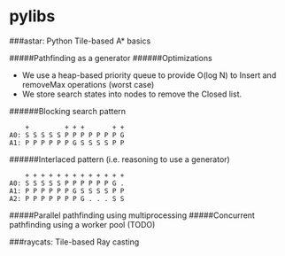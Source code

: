 # pylibs

###astar: Python Tile-based A* basics

#####Pathfinding as a generator
######Optimizations
- We use a heap-based priority queue to provide O(log N) to Insert and removeMax operations (worst case)
- We store search states into nodes to remove the Closed list. 

######Blocking search pattern 
```
    +         + + +       + +
A0: S S S S S P P P P P P P G
A1: P P P P P P G S S S S P P
```
######Interlaced pattern 
(i.e. reasoning to use a generator)
```
    + + + + + + + + + + + + +
A0: S S S S S P P P P P P G .
A1: P P P P P P G S S S S P P
A2: P P P P P P P G . . . S S
```

#####Parallel pathfinding using multiprocessing
#####Concurrent pathfinding using a worker pool
(TODO)

###raycats: Tile-based Ray casting
